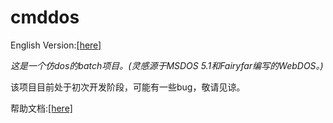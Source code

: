 # cmddos
English Version:[[here]](./ENGLISHREADME.md)

*这是一个仿dos的batch项目。(灵感源于MSDOS 5.1和Fairyfar编写的WebDOS。)*

该项目目前处于初次开发阶段，可能有一些bug，敬请见谅。

帮助文档:[[here]](./docs/chinese/main.md)

